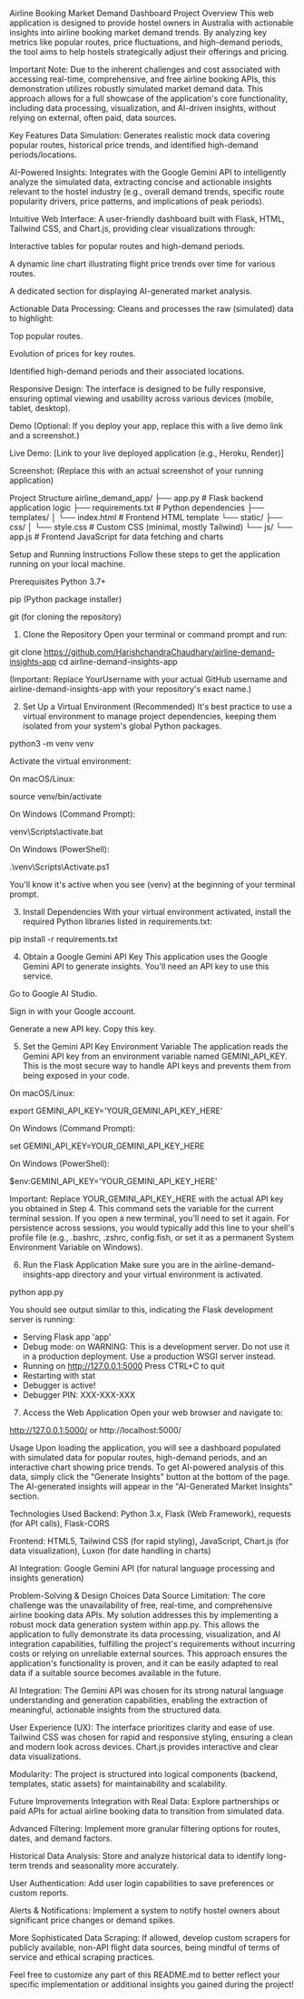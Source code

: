 Airline Booking Market Demand Dashboard
Project Overview
This web application is designed to provide hostel owners in Australia with actionable insights into airline booking market demand trends. By analyzing key metrics like popular routes, price fluctuations, and high-demand periods, the tool aims to help hostels strategically adjust their offerings and pricing.

Important Note: Due to the inherent challenges and cost associated with accessing real-time, comprehensive, and free airline booking APIs, this demonstration utilizes robustly simulated market demand data. This approach allows for a full showcase of the application's core functionality, including data processing, visualization, and AI-driven insights, without relying on external, often paid, data sources.

Key Features
Data Simulation: Generates realistic mock data covering popular routes, historical price trends, and identified high-demand periods/locations.

AI-Powered Insights: Integrates with the Google Gemini API to intelligently analyze the simulated data, extracting concise and actionable insights relevant to the hostel industry (e.g., overall demand trends, specific route popularity drivers, price patterns, and implications of peak periods).

Intuitive Web Interface: A user-friendly dashboard built with Flask, HTML, Tailwind CSS, and Chart.js, providing clear visualizations through:

Interactive tables for popular routes and high-demand periods.

A dynamic line chart illustrating flight price trends over time for various routes.

A dedicated section for displaying AI-generated market analysis.

Actionable Data Processing: Cleans and processes the raw (simulated) data to highlight:

Top popular routes.

Evolution of prices for key routes.

Identified high-demand periods and their associated locations.

Responsive Design: The interface is designed to be fully responsive, ensuring optimal viewing and usability across various devices (mobile, tablet, desktop).

Demo
(Optional: If you deploy your app, replace this with a live demo link and a screenshot.)

Live Demo: [Link to your live deployed application (e.g., Heroku, Render)]

Screenshot:
(Replace this with an actual screenshot of your running application)

Project Structure
airline_demand_app/
├── app.py                  # Flask backend application logic
├── requirements.txt        # Python dependencies
├── templates/
│   └── index.html          # Frontend HTML template
└── static/
    ├── css/
    │   └── style.css       # Custom CSS (minimal, mostly Tailwind)
    └── js/
        └── app.js          # Frontend JavaScript for data fetching and charts

Setup and Running Instructions
Follow these steps to get the application running on your local machine.

Prerequisites
Python 3.7+

pip (Python package installer)

git (for cloning the repository)

1. Clone the Repository
Open your terminal or command prompt and run:

git clone https://github.com/HarishchandraChaudhary/airline-demand-insights-app
cd airline-demand-insights-app

(Important: Replace YourUsername with your actual GitHub username and airline-demand-insights-app with your repository's exact name.)

2. Set Up a Virtual Environment (Recommended)
It's best practice to use a virtual environment to manage project dependencies, keeping them isolated from your system's global Python packages.

python3 -m venv venv

Activate the virtual environment:

On macOS/Linux:

source venv/bin/activate

On Windows (Command Prompt):

venv\Scripts\activate.bat

On Windows (PowerShell):

.\venv\Scripts\Activate.ps1

You'll know it's active when you see (venv) at the beginning of your terminal prompt.

3. Install Dependencies
With your virtual environment activated, install the required Python libraries listed in requirements.txt:

pip install -r requirements.txt

4. Obtain a Google Gemini API Key
This application uses the Google Gemini API to generate insights. You'll need an API key to use this service.

Go to Google AI Studio.

Sign in with your Google account.

Generate a new API key. Copy this key.

5. Set the Gemini API Key Environment Variable
The application reads the Gemini API key from an environment variable named GEMINI_API_KEY. This is the most secure way to handle API keys and prevents them from being exposed in your code.

On macOS/Linux:

export GEMINI_API_KEY='YOUR_GEMINI_API_KEY_HERE'

On Windows (Command Prompt):

set GEMINI_API_KEY=YOUR_GEMINI_API_KEY_HERE

On Windows (PowerShell):

$env:GEMINI_API_KEY='YOUR_GEMINI_API_KEY_HERE'

Important: Replace YOUR_GEMINI_API_KEY_HERE with the actual API key you obtained in Step 4. This command sets the variable for the current terminal session. If you open a new terminal, you'll need to set it again. For persistence across sessions, you would typically add this line to your shell's profile file (e.g., .bashrc, .zshrc, config.fish, or set it as a permanent System Environment Variable on Windows).

6. Run the Flask Application
Make sure you are in the airline-demand-insights-app directory and your virtual environment is activated.

python app.py

You should see output similar to this, indicating the Flask development server is running:

 * Serving Flask app 'app'
 * Debug mode: on
WARNING: This is a development server. Do not use it in a production deployment. Use a production WSGI server instead.
 * Running on http://127.0.0.1:5000
Press CTRL+C to quit
 * Restarting with stat
 * Debugger is active!
 * Debugger PIN: XXX-XXX-XXX

7. Access the Web Application
Open your web browser and navigate to:

http://127.0.0.1:5000/ or http://localhost:5000/

Usage
Upon loading the application, you will see a dashboard populated with simulated data for popular routes, high-demand periods, and an interactive chart showing price trends. To get AI-powered analysis of this data, simply click the "Generate Insights" button at the bottom of the page. The AI-generated insights will appear in the "AI-Generated Market Insights" section.

Technologies Used
Backend: Python 3.x, Flask (Web Framework), requests (for API calls), Flask-CORS

Frontend: HTML5, Tailwind CSS (for rapid styling), JavaScript, Chart.js (for data visualization), Luxon (for date handling in charts)

AI Integration: Google Gemini API (for natural language processing and insights generation)

Problem-Solving & Design Choices
Data Source Limitation: The core challenge was the unavailability of free, real-time, and comprehensive airline booking data APIs. My solution addresses this by implementing a robust mock data generation system within app.py. This allows the application to fully demonstrate its data processing, visualization, and AI integration capabilities, fulfilling the project's requirements without incurring costs or relying on unreliable external sources. This approach ensures the application's functionality is proven, and it can be easily adapted to real data if a suitable source becomes available in the future.

AI Integration: The Gemini API was chosen for its strong natural language understanding and generation capabilities, enabling the extraction of meaningful, actionable insights from the structured data.

User Experience (UX): The interface prioritizes clarity and ease of use. Tailwind CSS was chosen for rapid and responsive styling, ensuring a clean and modern look across devices. Chart.js provides interactive and clear data visualizations.

Modularity: The project is structured into logical components (backend, templates, static assets) for maintainability and scalability.

Future Improvements
Integration with Real Data: Explore partnerships or paid APIs for actual airline booking data to transition from simulated data.

Advanced Filtering: Implement more granular filtering options for routes, dates, and demand factors.

Historical Data Analysis: Store and analyze historical data to identify long-term trends and seasonality more accurately.

User Authentication: Add user login capabilities to save preferences or custom reports.

Alerts & Notifications: Implement a system to notify hostel owners about significant price changes or demand spikes.

More Sophisticated Data Scraping: If allowed, develop custom scrapers for publicly available, non-API flight data sources, being mindful of terms of service and ethical scraping practices.

Feel free to customize any part of this README.md to better reflect your specific implementation or additional insights you gained during the project!
